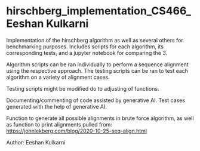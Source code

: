 # hirschberg_implementation_CS466_Eeshan Kulkarni
Implementation of the hirschberg algorithm as well as several others for benchmarking purposes. Includes scripts for each algorithm, its corresponding tests, and a jupyter notebook for comparing the 3.

Algorithm scripts can be ran individually to perform a sequence alignment using the respective approach. The testing scripts can be ran to test each algorithm on a variety of alignment cases. 

Testing scripts might be modified do to adjusting of functions.

Documenting/commenting of code assisted by generative AI. Test cases generated with the help of generative AI.

Function to generate all possible alignments in brute force algorithm, as well as function to print alignments pulled from: https://johnlekberg.com/blog/2020-10-25-seq-align.html

Author:
Eeshan Kulkarni
